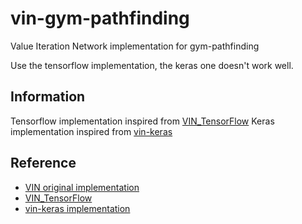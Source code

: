 # vin-gym-pathfinding
Value Iteration Network implementation for gym-pathfinding

Use the tensorflow implementation, the keras one doesn't work well.

## Information

Tensorflow implementation inspired from [VIN_TensorFlow](https://github.com/zuoxingdong/VIN_TensorFlow)
Keras implementation inspired from [vin-keras](https://github.com/neka-nat/vin-keras)

## Reference

- [VIN original implementation](https://github.com/avivt/VIN)
- [VIN_TensorFlow](https://github.com/zuoxingdong/VIN_TensorFlow)
- [vin-keras implementation](https://github.com/neka-nat/vin-keras)

